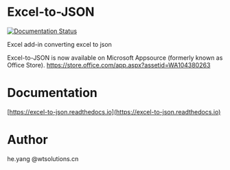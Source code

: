 # Excel-to-JSON

[![Documentation Status](https://readthedocs.org/projects/excel-to-json/badge/?version=latest)](http://excel-to-json.readthedocs.io/en/latest/?badge=latest)

Excel add-in converting excel to json

Excel-to-JSON is now available on Microsoft Appsource (formerly known as Office Store). https://store.office.com/app.aspx?assetid=WA104380263

# Documentation
[https://excel-to-json.readthedocs.io](https://excel-to-json.readthedocs.io)

# Author
he.yang @wtsolutions.cn